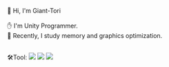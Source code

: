 🐶 Hi, I'm Giant-Tori<br>
<br>
✋ I'm Unity Programmer.<br>
📝 Recently, I study memory and graphics optimization.<br>
<br>

🛠️Tool:
<img src="https://img.shields.io/badge/unity-000000?style=for-the-badge&logo=unity&logoColor=white">
<img src="https://img.shields.io/badge/c%23-00599C.svg?style=for-the-badge&logo=c-sharp&logoColor=white"/>
<img src="https://img.shields.io/badge/python-3670A0?style=for-the-badge&logo=python&logoColor=ffdd54"/>


